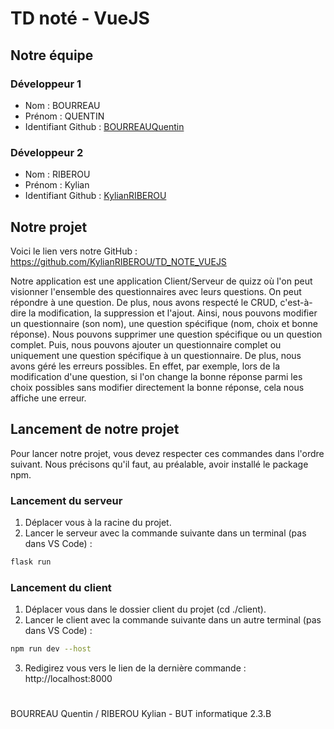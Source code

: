 # TD noté - VueJS

## Notre équipe

### Développeur 1

- Nom : BOURREAU
- Prénom : QUENTIN
- Identifiant Github : [BOURREAUQuentin](https://github.com/BOURREAUQuentin)

### Développeur 2

- Nom : RIBEROU
- Prénom : Kylian
- Identifiant Github : [KylianRIBEROU](https://github.com/KylianRIBEROU)

## Notre projet

Voici le lien vers notre GitHub : https://github.com/KylianRIBEROU/TD_NOTE_VUEJS

Notre application est une application Client/Serveur de quizz où l'on peut visionner l'ensemble des questionnaires avec leurs questions. On peut répondre à une question. De plus, nous avons respecté le CRUD, c'est-à-dire la modification, la suppression et l'ajout. Ainsi, nous pouvons modifier un questionnaire (son nom), une question spécifique (nom, choix et bonne réponse). Nous pouvons supprimer une question spécifique ou un question complet. Puis, nous pouvons ajouter un questionnaire complet ou uniquement une question spécifique à un questionnaire. De plus, nous avons géré les erreurs possibles. En effet, par exemple, lors de la modification d'une question, si l'on change la bonne réponse parmi les choix possibles sans modifier directement la bonne réponse, cela nous affiche une erreur.

## Lancement de notre projet

Pour lancer notre projet, vous devez respecter ces commandes dans l'ordre suivant. Nous précisons qu'il faut, au préalable, avoir installé le package npm.

### Lancement du serveur

1. Déplacer vous à la racine du projet.
2. Lancer le serveur avec la commande suivante dans un terminal (pas dans VS Code) :
```bash
flask run
```

### Lancement du client

1. Déplacer vous dans le dossier client du projet (cd ./client).
2. Lancer le client avec la commande suivante dans un autre terminal (pas dans VS Code) :
```bash
npm run dev --host
```
3. Redigirez vous vers le lien de la dernière commande : http://localhost:8000

#

BOURREAU Quentin / RIBEROU Kylian - BUT informatique 2.3.B
